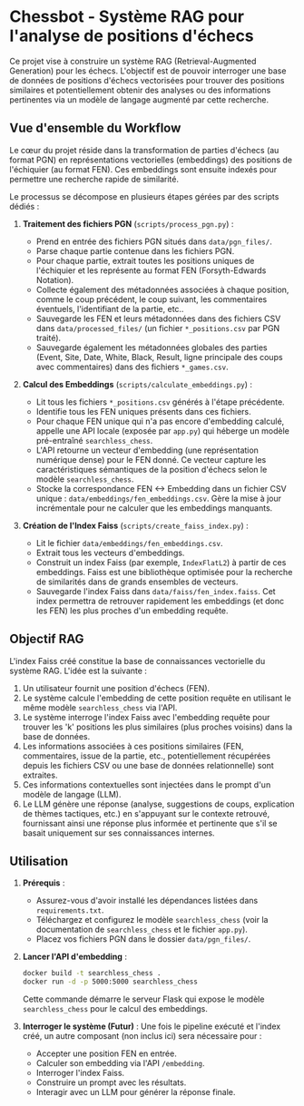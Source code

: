 # Chessbot - Système RAG pour l'analyse de positions d'échecs

Ce projet vise à construire un système RAG (Retrieval-Augmented Generation) pour les échecs. L'objectif est de pouvoir interroger une base de données de positions d'échecs vectorisées pour trouver des positions similaires et potentiellement obtenir des analyses ou des informations pertinentes via un modèle de langage augmenté par cette recherche.

## Vue d'ensemble du Workflow

Le cœur du projet réside dans la transformation de parties d'échecs (au format PGN) en représentations vectorielles (embeddings) des positions de l'échiquier (au format FEN). Ces embeddings sont ensuite indexés pour permettre une recherche rapide de similarité.

Le processus se décompose en plusieurs étapes gérées par des scripts dédiés :

1.  **Traitement des fichiers PGN** (`scripts/process_pgn.py`) :
    * Prend en entrée des fichiers PGN situés dans `data/pgn_files/`.
    * Parse chaque partie contenue dans les fichiers PGN.
    * Pour chaque partie, extrait toutes les positions uniques de l'échiquier et les représente au format FEN (Forsyth-Edwards Notation).
    * Collecte également des métadonnées associées à chaque position, comme le coup précédent, le coup suivant, les commentaires éventuels, l'identifiant de la partie, etc..
    * Sauvegarde les FEN et leurs métadonnées dans des fichiers CSV dans `data/processed_files/` (un fichier `*_positions.csv` par PGN traité).
    * Sauvegarde également les métadonnées globales des parties (Event, Site, Date, White, Black, Result, ligne principale des coups avec commentaires) dans des fichiers `*_games.csv`.

2.  **Calcul des Embeddings** (`scripts/calculate_embeddings.py`) :
    * Lit tous les fichiers `*_positions.csv` générés à l'étape précédente.
    * Identifie tous les FEN uniques présents dans ces fichiers.
    * Pour chaque FEN unique qui n'a pas encore d'embedding calculé, appelle une API locale (exposée par `app.py`) qui héberge un modèle pré-entraîné `searchless_chess`.
    * L'API retourne un vecteur d'embedding (une représentation numérique dense) pour le FEN donné. Ce vecteur capture les caractéristiques sémantiques de la position d'échecs selon le modèle `searchless_chess`.
    * Stocke la correspondance FEN <-> Embedding dans un fichier CSV unique : `data/embeddings/fen_embeddings.csv`. Gère la mise à jour incrémentale pour ne calculer que les embeddings manquants.

3.  **Création de l'Index Faiss** (`scripts/create_faiss_index.py`) :
    * Lit le fichier `data/embeddings/fen_embeddings.csv`.
    * Extrait tous les vecteurs d'embeddings.
    * Construit un index Faiss (par exemple, `IndexFlatL2`) à partir de ces embeddings. Faiss est une bibliothèque optimisée pour la recherche de similarités dans de grands ensembles de vecteurs.
    * Sauvegarde l'index Faiss dans `data/faiss/fen_index.faiss`. Cet index permettra de retrouver rapidement les embeddings (et donc les FEN) les plus proches d'un embedding requête.

## Objectif RAG

L'index Faiss créé constitue la base de connaissances vectorielle du système RAG. L'idée est la suivante :

1.  Un utilisateur fournit une position d'échecs (FEN).
2.  Le système calcule l'embedding de cette position requête en utilisant le même modèle `searchless_chess` via l'API.
3.  Le système interroge l'index Faiss avec l'embedding requête pour trouver les 'k' positions les plus similaires (plus proches voisins) dans la base de données.
4.  Les informations associées à ces positions similaires (FEN, commentaires, issue de la partie, etc., potentiellement récupérées depuis les fichiers CSV ou une base de données relationnelle) sont extraites.
5.  Ces informations contextuelles sont injectées dans le prompt d'un modèle de langage (LLM).
6.  Le LLM génère une réponse (analyse, suggestions de coups, explication de thèmes tactiques, etc.) en s'appuyant sur le contexte retrouvé, fournissant ainsi une réponse plus informée et pertinente que s'il se basait uniquement sur ses connaissances internes.

## Utilisation

1.  **Prérequis** :
    * Assurez-vous d'avoir installé les dépendances listées dans `requirements.txt`.
    * Téléchargez et configurez le modèle `searchless_chess` (voir la documentation de `searchless_chess` et le fichier `app.py`).
    * Placez vos fichiers PGN dans le dossier `data/pgn_files/`.

2.  **Lancer l'API d'embedding** :
    ```bash
    docker build -t searchless_chess .
    docker run -d -p 5000:5000 searchless_chess
    ```
    Cette commande démarre le serveur Flask qui expose le modèle `searchless_chess` pour le calcul des embeddings.

3.  **Interroger le système (Futur)** :
    Une fois le pipeline exécuté et l'index créé, un autre composant (non inclus ici) sera nécessaire pour :
    * Accepter une position FEN en entrée.
    * Calculer son embedding via l'API `/embedding`.
    * Interroger l'index Faiss.
    * Construire un prompt avec les résultats.
    * Interagir avec un LLM pour générer la réponse finale.
